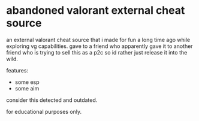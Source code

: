 # abandoned valorant external cheat source

an external valorant cheat source that i made for fun a long time ago while exploring vg capabilities.
gave to a friend who apparently gave it to another friend who is trying to sell this as a p2c so id rather just release it into the wild.

features:
- some esp
- some aim

consider this detected and outdated.

for educational purposes only.
